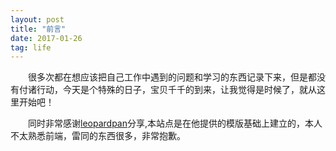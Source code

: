 ```yaml
---
layout: post
title: "前言"
date: 2017-01-26
tag: life
---   
```


　　很多次都在想应该把自己工作中遇到的问题和学习的东西记录下来，但是都没有付诸行动，今天是个特殊的日子，宝贝千千的到来，让我觉得是时候了，就从这里开始吧！


　　同时非常感谢[leopardpan](http://baixin.io/)分享,本站点是在他提供的模版基础上建立的，本人不太熟悉前端，雷同的东西很多，非常抱歉。
